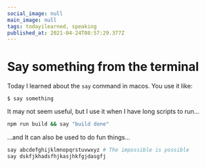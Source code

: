 ```yaml
---
social_image: null
main_image: null
tags: todayilearned, speaking
published_at: 2021-04-24T08:57:29.377Z
---
```


# Say something from the terminal

Today I learned about the `say` command in macos. You use it like:

```console
$ say something
```

It may not seem useful, but I use it when I have long scripts to run...

```sh
npm run build && say "build done"
```

...and It can also be used to do fun things...

```sh
say abcdefghijklmnopqrstuvwxyz # The impossible is possible
say dskfjkhadsfhjkasjhkfgjdasgfj 
```